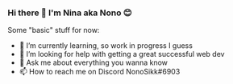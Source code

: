 ### Hi there 👋 I'm Nina aka Nono :blush:



Some "basic" stuff for now:

- 🌱 I’m currently learning, so work in progress I guess
- 🤔 I’m looking for help with getting a great successful web dev
- 💬 Ask me about everything you wanna know
- 📫 How to reach me on Discord NonoSikk#6903

